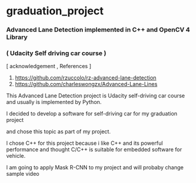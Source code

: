 # graduation_project
### Advanced Lane Detection implemented in C++ and OpenCV 4 Library

### ( Udacity Self driving car course )

[ acknowledgement , References ]
1. https://github.com/rzuccolo/rz-advanced-lane-detection
2. https://github.com/charleswongzx/Advanced-Lane-Lines


This Advanced Lane Detection project is Udacity self-driving car course
and usually is implemented by Python. 

I decided to develop a software for self-driving car for my graduation project 

and chose this topic as part of my project.

I chose C++ for this project because i like C++ and its powerful performance
and thought C/C++ is suitable for embedded software for vehicle.

I am going to apply Mask R-CNN to my project and will probaby change sample video

<iframe width="640" height = '360" src="https://www.youtube.com/embed/u2mmfdRicSQ" frameboarder="0"></iframe>

